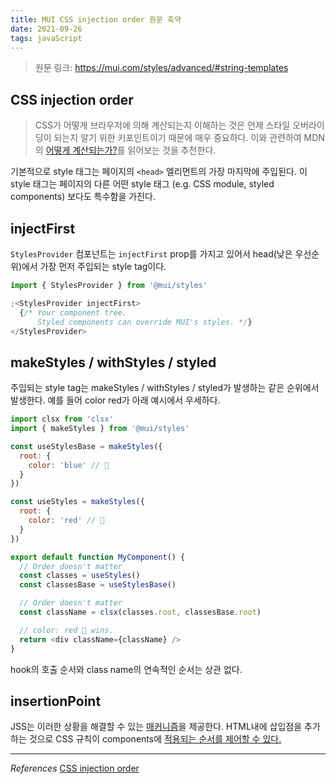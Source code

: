 ```yaml
---
title: MUI CSS injection order 원문 축약
date: 2021-09-26
tags: javaScript
---
```


> 원문 링크: https://mui.com/styles/advanced/#string-templates

## CSS injection order

> CSS가 어떻게 브라우저에 의해 계산되는지 이해하는 것은 언제 스타일 오버라이딩이 되는지 알기 위한 키포인트이기 때문에 매우 중요하다. 이와 관련하여 MDN의 [어떻게 계산되는가?](https://developer.mozilla.org/ko/docs/Web/CSS/Specificity)를 읽어보는 것을 추천한다.

기본적으로 style 태그는 페이지의 `<head>` 엘리먼트의 가장 마지막에 주입된다. 이 style 태그는 페이지의 다른 어떤 style 태그 (e.g. CSS module, styled components) 보다도 특수함을 가진다.

## injectFirst

`StylesProvider` 컴포넌트는 `injectFirst` prop를 가지고 있어서 head(낮은 우선순위)에서 가장 먼저 주입되는 style tag이다.

```javascript
import { StylesProvider } from '@mui/styles'

;<StylesProvider injectFirst>
  {/* Your component tree.
      Styled components can override MUI's styles. */}
</StylesProvider>
```

## makeStyles / withStyles / styled

주입되는 style tag는 makeStyles / withStyles / styled가 발생하는 같은 순위에서 발생한다. 예를 들어 color red가 아래 예시에서 우세하다.

```javascript
import clsx from 'clsx'
import { makeStyles } from '@mui/styles'

const useStylesBase = makeStyles({
  root: {
    color: 'blue' // 🔵
  }
})

const useStyles = makeStyles({
  root: {
    color: 'red' // 🔴
  }
})

export default function MyComponent() {
  // Order doesn't matter
  const classes = useStyles()
  const classesBase = useStylesBase()

  // Order doesn't matter
  const className = clsx(classes.root, classesBase.root)

  // color: red 🔴 wins.
  return <div className={className} />
}
```

hook의 호출 순서와 class name의 연속적인 순서는 상관 없다.

## insertionPoint

JSS는 이러한 상황을 해결할 수 있는 [매커니즘](https://github.com/cssinjs/jss/blob/master/docs/setup.md#specify-the-dom-insertion-point)을 제공한다. HTML내에 삽입점을 추가하는 것으로 CSS 규칙이 components에 [적용되는 순서를 제어할 수 있다.](https://cssinjs.org/jss-api/?v=v10.8.0#attach-style-sheets-in-a-specific-order)

---

_References_
[CSS injection order](https://mui.com/styles/advanced/#string-templates)
